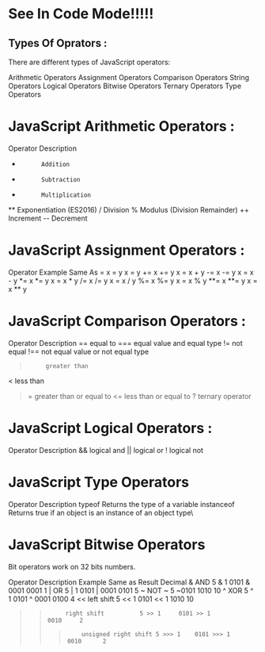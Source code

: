 # See In Code Mode!!!!!
## Types Of Oprators :
There are different types of JavaScript operators:

Arithmetic Operators
Assignment Operators
Comparison Operators
String Operators
Logical Operators
Bitwise Operators
Ternary Operators
Type Operators


# JavaScript Arithmetic Operators :
Operator	Description
+	        Addition
-	        Subtraction
*	        Multiplication
**	        Exponentiation (ES2016)
/	        Division
%	        Modulus (Division Remainder)
++	        Increment
--	        Decrement

# JavaScript Assignment Operators :

Operator	Example	Same As
=	       x = y	 x = y
+=	       x += y	 x = x + y
-=	       x -= y	 x = x - y
*=	       x *= y	 x = x * y
/=	       x /= y	 x = x / y
%=	       x %= y	 x = x % y
**=	       x **= y	 x = x ** y

# JavaScript Comparison Operators :

Operator	Description
==	       equal to
===	       equal value and equal type
!=	       not equal
!==	       not equal value or not equal type
>	       greater than
<	       less than
>=	       greater than or equal to
<=	       less than or equal to
?	       ternary operator   

# JavaScript Logical Operators :

Operator	Description
&&	        logical and
||	        logical or
!	        logical not

# JavaScript Type Operators
Operator	Description
typeof	    Returns the type of a variable
instanceof	Returns true if an object is an instance of an object type\



# JavaScript Bitwise Operators
Bit operators work on 32 bits numbers.

Operator	Description	         Example	Same as	             Result	Decimal
&	        AND	                 5 & 1	    0101 & 0001	         0001	 1
|	        OR	                 5 | 1	    0101 | 0001	         0101	 5
~	        NOT	                 ~ 5	     ~0101	             1010	 10
^	        XOR	                 5 ^ 1	    0101 ^ 0001	         0100	 4
<<	        left shift	         5 << 1	    0101 << 1	         1010	 10
>>	        right shift	         5 >> 1	    0101 >> 1	         0010	  2
>>>	        unsigned right shift 5 >>> 1    0101 >>> 1	        0010	  2
